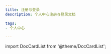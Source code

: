 ```yaml
---
title: 注册与登录
description: 个人中心注册与登录文档

tags: 
- 个人中心

---
```


import DocCardList from '@theme/DocCardList';

<DocCardList />